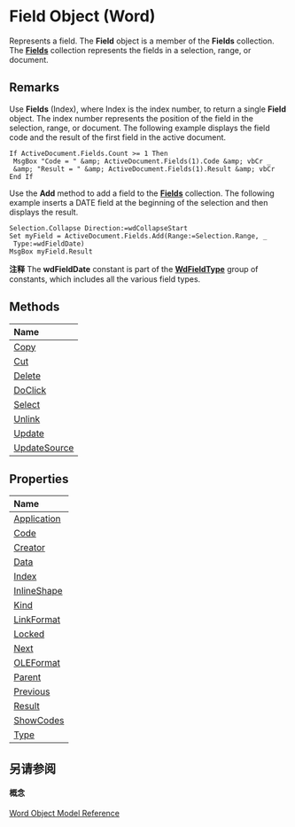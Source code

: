 
# Field Object (Word)

Represents a field. The  **Field** object is a member of the **Fields** collection. The **[Fields](c79065bb-ba29-22fd-a9d7-90bb10550035.md)** collection represents the fields in a selection, range, or document.


## Remarks

Use  **Fields** (Index), where Index is the index number, to return a single **Field** object. The index number represents the position of the field in the selection, range, or document. The following example displays the field code and the result of the first field in the active document.


```
If ActiveDocument.Fields.Count >= 1 Then 
 MsgBox "Code = " &amp; ActiveDocument.Fields(1).Code &amp; vbCr _ 
 &amp; "Result = " &amp; ActiveDocument.Fields(1).Result &amp; vbCr 
End If
```

Use the  **Add** method to add a field to the **[Fields](c79065bb-ba29-22fd-a9d7-90bb10550035.md)** collection. The following example inserts a DATE field at the beginning of the selection and then displays the result.




```
Selection.Collapse Direction:=wdCollapseStart 
Set myField = ActiveDocument.Fields.Add(Range:=Selection.Range, _ 
 Type:=wdFieldDate) 
MsgBox myField.Result
```


 **注释**  The  **wdFieldDate** constant is part of the **[WdFieldType](220d280c-0ff4-080c-4273-e5c8c437333f.md)** group of constants, which includes all the various field types.


## Methods



|**Name**|
|:-----|
|[Copy](8e897929-051d-deeb-9294-6afc5284542b.md)|
|[Cut](594b6538-fd90-a969-decd-1468b9ba0c03.md)|
|[Delete](064a8e70-4c5d-f26c-df46-2a1e6a9b1198.md)|
|[DoClick](04b94737-0f7f-9086-07ff-555e416f2acf.md)|
|[Select](03fa304c-acc7-30a5-7dfa-06098bbdac7a.md)|
|[Unlink](b547d99e-fbf7-f31a-ca98-c9fab1e006e7.md)|
|[Update](e4e941aa-3223-ae0b-8366-9e14d92fff52.md)|
|[UpdateSource](8a7a3362-efc5-97e8-c951-e3143e28488d.md)|

## Properties



|**Name**|
|:-----|
|[Application](d2623a97-b4d6-0eb6-13a8-9fe6990e1810.md)|
|[Code](4273619f-184c-a964-6c0d-14fec927ec01.md)|
|[Creator](4ef681fd-afbe-7f7b-8143-36616be30334.md)|
|[Data](b6dfba02-c469-4f8e-e48b-fc69d29673be.md)|
|[Index](68f3f817-1415-f428-cb38-ed79aff013e2.md)|
|[InlineShape](2fbaa2a5-3c31-e7ff-45db-044c62cde951.md)|
|[Kind](8da8e1a1-5e4c-96fd-7ce3-f650433c1ed1.md)|
|[LinkFormat](c30a1be2-0560-48e1-9103-07050157fe50.md)|
|[Locked](2f1b1351-8de1-f2b0-0c39-b944bf23a92e.md)|
|[Next](be828737-6ac4-9986-4b57-187a7198898d.md)|
|[OLEFormat](3b52dc7d-5309-2067-1af0-a39286cf9a77.md)|
|[Parent](f15ec98c-af10-7def-6a45-6621294ee6c5.md)|
|[Previous](be39b806-a82a-de52-190d-3f537e063d6a.md)|
|[Result](97b754cf-6598-63d4-5314-c1bbfacc76ab.md)|
|[ShowCodes](36871ffb-b307-c36e-5896-74fba6feb524.md)|
|[Type](3d946913-ef23-d552-ff0f-7548dd2fd627.md)|

## 另请参阅


#### 概念


[Word Object Model Reference](be452561-b436-bb9b-6f94-3faa9a74a6fd.md)